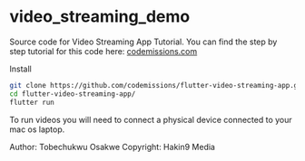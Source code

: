 # video_streaming_demo

Source code for Video Streaming App Tutorial.
You can find the step by step tutorial for this code here:
[codemissions.com](https://codemissions.com)

Install

```bash
git clone https://github.com/codemissions/flutter-video-streaming-app.git
cd flutter-video-streaming-app/
flutter run
```

To run videos you will need to connect a physical device connected to your mac os laptop. 

Author: Tobechukwu Osakwe
Copyright: Hakin9 Media

